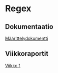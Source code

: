 # Regex
## Dokumentaatio
[Määrittelydokumentti](https://github.com/Ajhaa/Regex/blob/master/dokumentaatio/maarittely.md)

## Viikkoraportit
[Viikko 1](https://github.com/Ajhaa/Regex/blob/master/dokumentaatio/viikkoraportit/viikko1.md)
